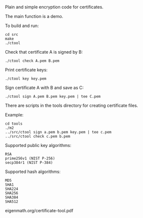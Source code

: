 Plain and simple encryption code for certificates.

The main function is a demo.

To build and run:

	cd src
	make
	./ctool

Check that certificate A is signed by B:

	./ctool check A.pem B.pem

Print certificate keys:

	./ctool key key.pem

Sign certificate A with B and save as C:

	./ctool sign A.pem B.pem key.pem | tee C.pem

There are scripts in the tools directory for creating certificate files.

Example:

	cd tools
	./m2
	../src/ctool sign a.pem b.pem key.pem | tee c.pem
	../src/ctool check c.pem b.pem

Supported public key algorithms:

	RSA
	prime256v1 (NIST P-256)
	secp384r1 (NIST P-384)

Supported hash algorithms:

	MD5
	SHA1
	SHA224
	SHA256
	SHA384
	SHA512

eigenmath.org/certificate-tool.pdf
